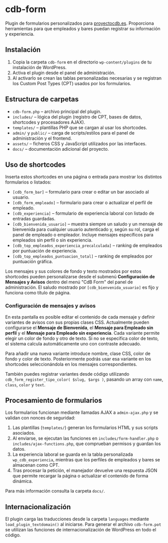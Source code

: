 # cdb-form

Plugin de formularios personalizados para [proyectocdb.es](https://proyectocdb.es). Proporciona herramientas para que empleados y bares puedan registrar su información y experiencia.

## Instalación

1. Copia la carpeta `cdb-form` en el directorio `wp-content/plugins` de tu instalación de WordPress.
2. Activa el plugin desde el panel de administración.
3. Al activarlo se crean las tablas personalizadas necesarias y se registran los Custom Post Types (CPT) usados por los formularios.

## Estructura de carpetas

- `cdb-form.php` – archivo principal del plugin.
- `includes/` – lógica del plugin (registro de CPT, bases de datos, shortcodes y procesadores AJAX).
- `templates/` – plantillas PHP que se cargan al usar los shortcodes.
- `admin/` y `public/` – carga de scripts/estilos para el panel de administración y el frontend.
- `assets/` – ficheros CSS y JavaScript utilizados por las interfaces.
- `docs/` – documentación adicional del proyecto.

## Uso de shortcodes

Inserta estos shortcodes en una página o entrada para mostrar los distintos formularios o listados:

- `[cdb_form_bar]` – formulario para crear o editar un bar asociado al usuario.
- `[cdb_form_empleado]` – formulario para crear o actualizar el perfil de empleado.
- `[cdb_experiencia]` – formulario de experiencia laboral con listado de entradas guardadas.
- `[cdb_bienvenida_usuario]` – muestra siempre un saludo y un mensaje de bienvenida para cualquier usuario autenticado y, según su rol, carga el panel de empleado o empleador. Incluye mensajes específicos para empleados sin perfil o sin experiencia.
- `[cdb_top_empleados_experiencia_precalculada]` – ranking de empleados por puntuación de experiencia.
- `[cdb_top_empleados_puntuacion_total]` – ranking de empleados por puntuación gráfica.

Los mensajes y sus colores de fondo y texto mostrados por estos shortcodes pueden personalizarse desde el submenú **Configuración de Mensajes y Avisos** dentro del menú "CdB Form" del panel de administración. El saludo mostrado por `[cdb_bienvenida_usuario]` es fijo y funciona como título de página.

### Configuración de mensajes y avisos

En esta pantalla es posible editar el contenido de cada mensaje y definir variantes de avisos con sus propias clases CSS. Actualmente pueden configurarse el **Mensaje de Bienvenida**, el **Mensaje para Empleado sin perfil** y el **Mensaje para Empleado sin experiencia**. Cada variante permite elegir un color de fondo y otro de texto. Si no se especifica color de texto, el sistema calcula automáticamente uno con contraste adecuado.

Para añadir una nueva variante introduce nombre, clase CSS, color de fondo y color de texto. Posteriormente podrás usar esa variante en los shortcodes seleccionándola en los mensajes correspondientes.

También puedes registrar variantes desde código utilizando `cdb_form_register_tipo_color( $slug, $args )`, pasando un array con `name`, `class`, `color` y `text`.

## Procesamiento de formularios

Los formularios funcionan mediante llamadas AJAX a `admin-ajax.php` y se validan con nonces de seguridad:

1. Las plantillas (`templates/`) generan los formularios HTML y sus scripts asociados.
2. Al enviarse, se ejecutan las funciones en `includes/form-handler.php` o `includes/ajax-functions.php`, que comprueban permisos y guardan los datos.
3. La experiencia laboral se guarda en la tabla personalizada `wp_cdb_experiencia`, mientras que los perfiles de empleados y bares se almacenan como CPT.
4. Tras procesar la petición, el manejador devuelve una respuesta JSON que permite recargar la página o actualizar el contenido de forma dinámica.

Para más información consulta la carpeta `docs/`.

## Internacionalización

El plugin carga las traducciones desde la carpeta `languages` mediante `load_plugin_textdomain()` al iniciarse. Para generar el archivo `cdb-form.pot` se utilizan las funciones de internacionalización de WordPress en todo el código.
